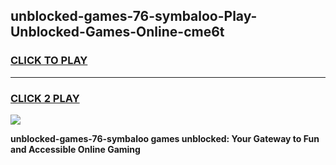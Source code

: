 
## unblocked-games-76-symbaloo-Play-Unblocked-Games-Online-cme6t
<h3>
<a href="https://premium76.site?title=unblocked-games-76-symbaloo&ref=25A">CLICK TO PLAY</a></h3>
<hr>

<h3>
<a href="https://premium76.site?title=unblocked-games-76-symbaloo&ref=25A">CLICK 2 PLAY</a>
  
</h3>

<a href="https://premium76.site?title=unblocked-games-76-symbaloo&ref=25A"><img src="https://clearcache.store/games.png"></a>


**unblocked-games-76-symbaloo games unblocked: Your Gateway to Fun and Accessible Online Gaming**
